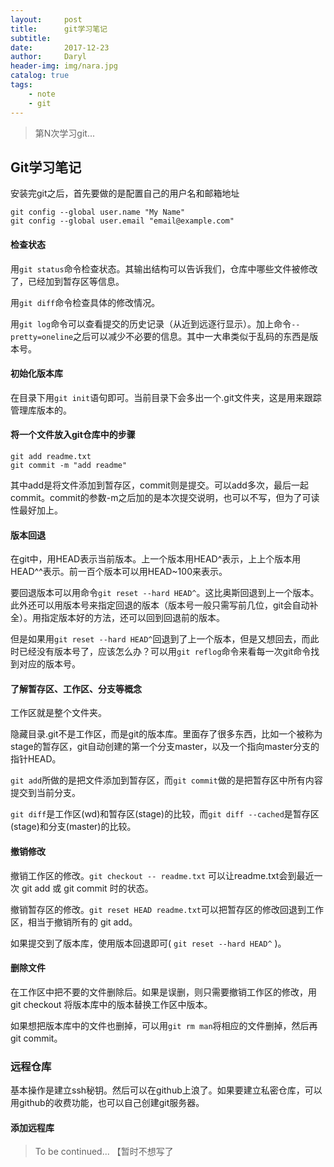 ```yaml
---
layout:     post
title:      git学习笔记
subtitle:   
date:       2017-12-23
author:     Daryl
header-img: img/nara.jpg
catalog: true
tags:
    - note
    - git
---
```


> 第N次学习git...

## Git学习笔记

安装完git之后，首先要做的是配置自己的用户名和邮箱地址
```
git config --global user.name "My Name"
git config --global user.email "email@example.com"
```
#### 检查状态

用`git status`命令检查状态。其输出结构可以告诉我们，仓库中哪些文件被修改了，已经加到暂存区等信息。

用`git diff`命令检查具体的修改情况。

用`git log`命令可以查看提交的历史记录（从近到远逐行显示）。加上命令`--pretty=oneline`之后可以减少不必要的信息。其中一大串类似于乱码的东西是版本号。

#### 初始化版本库

在目录下用`git init`语句即可。当前目录下会多出一个.git文件夹，这是用来跟踪管理库版本的。

#### 将一个文件放入git仓库中的步骤

```
git add readme.txt
git commit -m "add readme"
```
其中add是将文件添加到暂存区，commit则是提交。可以add多次，最后一起commit。commit的参数-m之后加的是本次提交说明，也可以不写，但为了可读性最好加上。

#### 版本回退

在git中，用HEAD表示当前版本。上一个版本用HEAD^表示，上上个版本用HEAD^^表示。前一百个版本可以用HEAD~100来表示。

要回退版本可以用命令`git reset --hard HEAD^`。这比奥斯回退到上一个版本。此外还可以用版本号来指定回退的版本（版本号一般只需写前几位，git会自动补全）。用指定版本好的方法，还可以回到回退前的版本。

但是如果用`git reset --hard HEAD^`回退到了上一个版本，但是又想回去，而此时已经没有版本号了，应该怎么办？可以用`git reflog`命令来看每一次git命令找到对应的版本号。

#### 了解暂存区、工作区、分支等概念

工作区就是整个文件夹。

隐藏目录.git不是工作区，而是git的版本库。里面存了很多东西，比如一个被称为stage的暂存区，git自动创建的第一个分支master，以及一个指向master分支的指针HEAD。

`git add`所做的是把文件添加到暂存区，而`git commit`做的是把暂存区中所有内容提交到当前分支。

`git diff`是工作区(wd)和暂存区(stage)的比较，而`git diff --cached`是暂存区(stage)和分支(master)的比较。

#### 撤销修改

撤销工作区的修改。`git checkout -- readme.txt` 可以让readme.txt会到最近一次 git add 或 git commit 时的状态。

撤销暂存区的修改。`git reset HEAD readme.txt`可以把暂存区的修改回退到工作区，相当于撤销所有的 git add。

如果提交到了版本库，使用版本回退即可( `git reset --hard HEAD^` )。

#### 删除文件

在工作区中把不要的文件删除后。如果是误删，则只需要撤销工作区的修改，用 git checkout 将版本库中的版本替换工作区中版本。

如果想把版本库中的文件也删掉，可以用`git rm man`将相应的文件删掉，然后再 git commit。

### 远程仓库

基本操作是建立ssh秘钥。然后可以在github上浪了。如果要建立私密仓库，可以用github的收费功能，也可以自己创建git服务器。

#### 添加远程库

> To be continued... 【暂时不想写了



